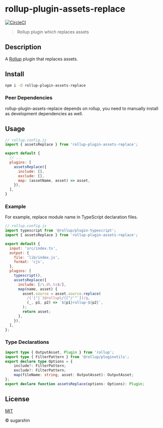 # rollup-plugin-assets-replace

[![CircleCI](https://circleci.com/gh/sugarshin/rollup-plugin-assets-replace/tree/main.svg?style=svg)](https://circleci.com/gh/sugarshin/rollup-plugin-assets-replace/tree/main)

> Rollup plugin which replaces assets

## Description

A [Rollup](https://rollupjs.org/guide/en/) plugin that replaces assets.

## Install

```sh
npm i -D rollup-plugin-assets-replace
```

### Peer Dependencies

rollup-plugin-assets-replace depends on rollup, you need to manually install as development dependencies as well.

## Usage

```js
// rollup.config.js
import { assetsReplace } from 'rollup-plugin-assets-replace';

export default {
  // ...
  plugins: [
    assetsReplace({
      include: [],
      exclude: [],
      map: (assetName, asset) => asset,
    }),
  ],
}
```

### Example

For example, replace module name in TypeScript declaration files.

```js
// rollup.config.js
import typescript from '@rollup/plugin-typescript';
import { assetsReplace } from 'rollup-plugin-assets-replace';

export default {
  input: 'src/index.ts',
  output: {
    file: 'lib/index.js',
    format: 'cjs',
  },
  plugins: [
    typescript(),
    assetsReplace({
      include: [/\.d\.ts$/],
      map(name, asset) {
        asset.source = asset.source.replace(
          /('|"|`)@rollup\/([^/'"`])/g,
          (_, p1, p2) => `${p1}rollup-${p2}`,
        );
        return asset;
      },
    }),
  ],
};
```

### Type Declarations

```ts
import type { OutputAsset, Plugin } from 'rollup';
import type { FilterPattern } from '@rollup/pluginutils';
export declare type Options = {
    include?: FilterPattern;
    exclude?: FilterPattern;
    map(fileName: string, asset: OutputAsset): OutputAsset;
};
export declare function assetsReplace(options: Options): Plugin;
```

## License

[MIT](https://sugarshin.mit-license.org/)

© sugarshin

